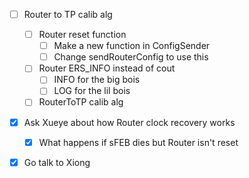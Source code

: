 - [ ] Router to TP calib alg
  - [ ] Router reset function
    - [ ] Make a new function in ConfigSender
    - [ ] Change sendRouterConfig to use this
  - [ ] Router ERS_INFO instead of cout
    - [ ] INFO for the big bois
    - [ ] LOG for the lil bois
  - [ ] RouterToTP calib alg
- [x] Ask Xueye about how Router clock recovery works
  - [x] What happens if sFEB dies but Router isn't reset
- [x] Go talk to Xiong

